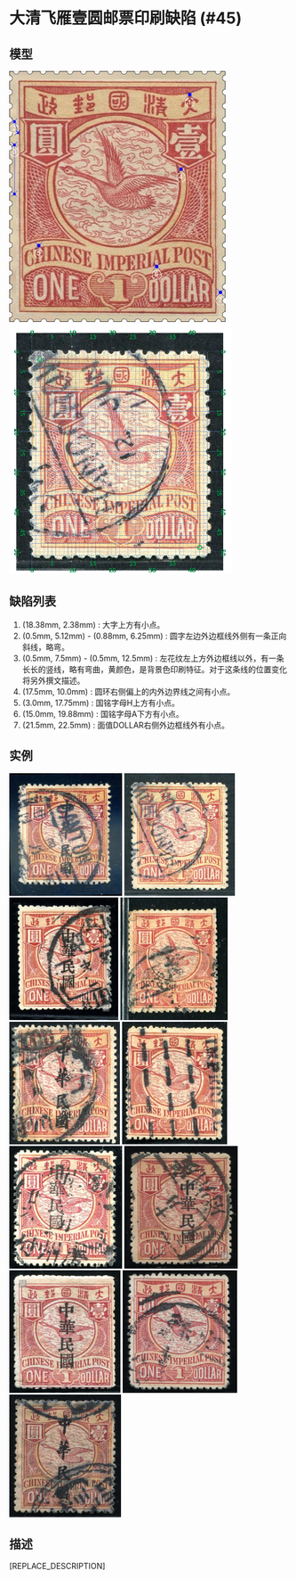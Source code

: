 # 大清飞雁壹圆邮票印刷缺陷 (#45)

## 模型
<img src="model.png" height=450/> <img src="sampling.png" height=450/>

## 缺陷列表
1. (18.38mm, 2.38mm) :  大字上方有小点。
1. (0.5mm, 5.12mm) - (0.88mm, 6.25mm) :  圆字左边外边框线外侧有一条正向斜线，略弯。
1. (0.5mm, 7.5mm) - (0.5mm, 12.5mm) :  左花纹左上方外边框线以外，有一条长长的竖线，略有弯曲，黄颜色，是背景色印刷特征。对于这条线的位置变化将另外撰文描述。
1. (17.5mm, 10.0mm) :  圆环右侧偏上的内外边界线之间有小点。
1. (3.0mm, 17.75mm) :  国铭字母H上方有小点。
1. (15.0mm, 19.88mm) :  国铭字母A下方有小点。
1. (21.5mm, 22.5mm) :  面值DOLLAR右侧外边框线外有小点。


## 实例
<img src="2009-11-01_00029018010A.jpg" height=220/> <img src="2010-07-08_00034298106A.jpg" height=220/> <img src="2011-04-03_00042486038A.jpg" height=220/> <img src="2012-08-16_00067664014A.jpg" height=220/> <img src="2012-09-26_00067671011A.jpg" height=220/> <img src="2012-11-27_00075439005A.jpg" height=220/> <img src="2013-09-15_00122486054A.jpg" height=220/> <img src="2014-10-05_00156761011A.jpg" height=220/> <img src="2014-10-20_00159151027A.jpg" height=220/> <img src="2014-12-11_00163076125A.jpg" height=220/> <img src="2015-05-18_00177549069A.jpg" height=220/> 


## 描述
[REPLACE_DESCRIPTION]
